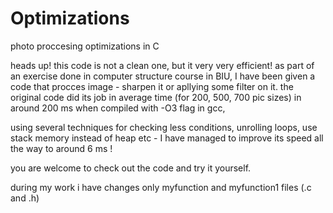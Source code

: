 # Optimizations
photo proccesing optimizations in C

heads up! this code is not a clean one, but it very very efficient!
as part of an exercise done in computer structure course in BIU, I have been given a code that procces image - 
sharpen it or apllying some filter on it.
the original code did its job in average time (for 200, 500, 700 pic sizes) in around 200 ms when compiled with -O3 flag in gcc,

using several techniques for checking less conditions, unrolling loops, use stack memory instead of heap etc -
I have managed to improve its speed all the way to around 6 ms !

you are welcome to check out the code and try it yourself.

during my work i have changes only myfunction and myfunction1 files (.c and .h)
